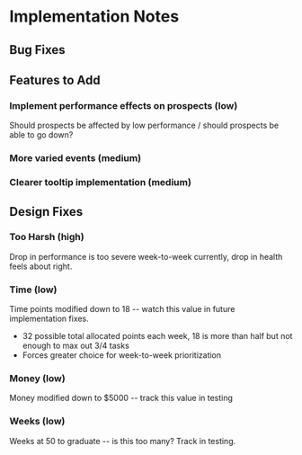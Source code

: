 # Implementation Notes

## Bug Fixes

## Features to Add

### Implement performance effects on prospects (low)

Should prospects be affected by low performance / should prospects be able to go down?

### More varied events (medium)

### Clearer tooltip implementation (medium)

## Design Fixes

### Too Harsh (high)

Drop in performance is too severe week-to-week currently, drop in health feels about right. 

### Time (low)

Time points modified down to 18 -- watch this value in future implementation fixes. 

- 32 possible total allocated points each week, 18 is more than half but not enough to max out 3/4 tasks
- Forces greater choice for week-to-week prioritization

### Money (low)

Money modified down to $5000 -- track this value in testing

### Weeks (low)

Weeks at 50 to graduate -- is this too many? Track in testing.

